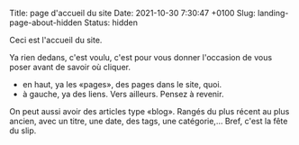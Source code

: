 Title: page d'accueil du site
Date: 2021-10-30 7:30:47 +0100
Slug: landing-page-about-hidden
Status: hidden

Ceci est l'accueil du site.

Ya rien dedans, c'est voulu, c'est pour vous donner l'occasion de vous poser avant de savoir où cliquer.

- en haut, ya les «pages», des pages dans le site, quoi.
- à gauche, ya des liens. Vers ailleurs. Pensez à revenir.

On peut aussi avoir des articles type «blog». Rangés du plus récent au plus ancien, avec un titre, une date, des tags, une catégorie,… Bref, c'est la fête du slip.
